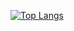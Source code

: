 [![Top Langs](https://github-readme-stats.vercel.app/api/top-langs/?username=2-chanhee&exclude_repo=Project_wepapp,iot_product_lab)](https://github.com/anuraghazra/github-readme-stats)



